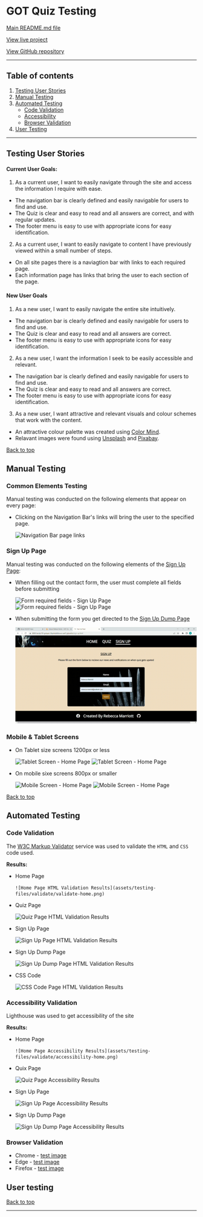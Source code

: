# GOT Quiz Testing 

[Main README.md file](/README.md)

[View live project]()

[View GitHub repository]()

***
## Table of contents
1. [Testing User Stories](#Testing-User-Stories)
2. [Manual Testing](#Manual-Testing)
3. [Automated Testing](#Automated-Testing) 
     - [Code Validation](#Code-Validation)
     - [Accessibility](#Accessibility-Validation)
     - [Browser Validation](#Browser-Validation)
4. [User Testing](#User-Testing)


***

## Testing User Stories

#### Current User Goals:

1. As a current user, I want to easily navigate through the site and access the information I require with ease.

  - The navigation bar is clearly defined and easily navigable for users to find and use.
  - The Quiz is clear and easy to read and all answers are correct, and with regular updates.
  - The footer menu is easy to use with appropriate icons for easy identification.

2. As a current user, I want to easily navigate to content I have previously viewed within a small number of steps.

  - On all site pages there is a naviagtion bar with links to each required page.
  - Each information page has links that bring the user to each section of the page.

#### New User Goals

1. As a new user, I want to easily navigate the entire site intuitively.

  - The navigation bar is clearly defined and easily navigable for users to find and use.
  - The Quiz is clear and easy to read and all answers are correct.
  - The footer menu is easy to use with appropriate icons for easy identification.

2. As a new user, I want the information I seek to be easily accessible and relevant.

  - The navigation bar is clearly defined and easily navigable for users to find and use.
  - The Quiz is clear and easy to read and all answers are correct.
  - The footer menu is easy to use with appropriate icons for easy identification.

3. As a new user, I want attractive and relevant visuals and colour schemes that work with the content.

  - An attractive colour palette was created using [Color Mind](http://colormind.io/ "Link to Color Mind Home Page").
  - Relavant images were found using [Unsplash](https://unsplash.com "Link to Unsplash Home Page") and [Pixabay](https://pixabay.com "Link to Pixabay Home Page").

[Back to top](#GOT-Quiz-Testing)

## Manual Testing

### Common Elements Testing
Manual testing was conducted on the following elements that appear on every page:

- Clicking on the Navigation Bar's links will bring the user to the specified page.

     ![Navigation Bar page links](assets/testing-files/nav-testing.gif)
    

### Sign Up Page 
Manual testing was conducted on the following elements of the [Sign Up Page](sign-up.html):  

  - When filling out the contact form, the user must complete all fields before submitting

      ![Form required fields - Sign Up Page](assets/testing-files/form-name.png)
      ![Form required fields - Sign Up Page](assets/testing-files/form-email.png)

  - When submitting the form you get directed to the [Sign Up Dump Page](sign-up.html)

      ![Form Sumit Link - Sign Up Page](assets/testing-files/form-submit.gif) 

### Mobile & Tablet Screens

  - On Tablet size screens 1200px or less 
     
     ![Tablet Screen - Home Page](assets/testing-files/validate/validate-tablet-screen.png)
     ![Tablet Screen - Home Page](assets/testing-files/validate/validate-tablet-gallery.png)

  - On mobile sixe screens 800px or smaller 
     
     ![Mobile Screen - Home Page](assets/testing-files/validate/validate-mobile.png)
     ![Mobile Screen - Home Page](assets/testing-files/validate/validate-mobile-gallery.png)

[Back to top](#GOT-Quiz-Testing)

## Automated Testing

### Code Validation
The [W3C Markup Validator](https://validator.w3.org/) service was used to validate the `HTML` and `CSS` code used.

**Results:**

- Home Page

      ![Home Page HTML Validation Results](assets/testing-files/validate/validate-home.png)

- Quiz Page

     ![Quiz Page HTML Validation Results](assets/testing-files/validate/validate-d-day.png)

- Sign Up Page

     ![Sign Up Page HTML Validation Results](assets/testing-files/validate/validate-mincemeat.png)


- Sign Up Dump Page

     ![Sign Up Dump Page HTML Validation Results](assets/testing-files/validate/validate-contact-dump.png)

- CSS Code

     ![CSS Code Page HTML Validation Results](assets/testing-files/validate/validate-css-code.png)

### Accessibility Validation

Lighthouse was used to get accessibility of the site

**Results:**

- Home Page

      ![Home Page Accessibility Results](assets/testing-files/validate/accessibility-home.png)

- Quix Page

     ![Quiz Page Accessibility Results](assets/testing-files/validate/accessibility-dday.png)

- Sign Up Page

     ![Sign Up Page Accessibility Results](assets/testing-files/validate/accessibility-opmince.png)

- Sign Up Dump Page

     ![Sign Up Dump Page Accessibility Results](assets/testing-files/validate/accessibility-enigma.png)


### Browser Validation
- Chrome - [test image](assets/testing-file/validate/validate-chrome.PNG)
- Edge - [test image](assets/testing-files/validate/validate-edge.PNG)
- Firefox - [test image](assets/testing-files/validate/validate-firefox.PNG)

## User testing 



[Back to top](#GOT-Quiz-Testing)

***